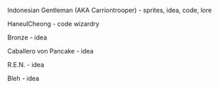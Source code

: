Indonesian Gentleman (AKA Carriontrooper) - sprites, idea, code, lore

HaneulCheong - code wizardry

Bronze - idea

Caballero von Pancake - idea

R.E.N. - idea

Bleh - idea
